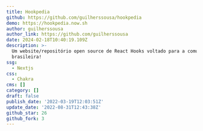 ```yaml
---
title: Hookpedia
github: https://github.com/guilherssousa/hookpedia
demo: https://hookpedia.now.sh
author: guilherssousa
author_link: https://github.com/guilherssousa
date: 2024-02-18T10:40:19.109Z
description: >-
  Um website/repositório open source de React Hooks voltado para a comunidade
  brasileira!
ssg:
  - Nextjs
css:
  - Chakra
cms: []
category: []
draft: false
publish_date: '2022-03-19T12:03:51Z'
update_date: '2022-08-31T12:43:38Z'
github_star: 26
github_fork: 3
---
```

